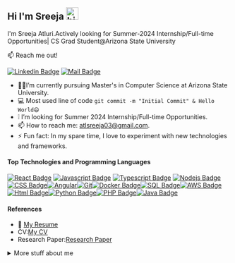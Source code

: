 ## Hi I'm Sreeja <img src="https://user-images.githubusercontent.com/1303154/88677602-1635ba80-d120-11ea-84d8-d263ba5fc3c0.gif" width="28px" height="28px" alt="hi">

I'm Sreeja Atluri.Actively looking for Summer-2024 Internship/Full-time Opportunities| CS Grad Student@Arizona State University 

:mailbox: Reach me out!

[![Linkedin Badge](https://img.shields.io/badge/-sreejaatluri-0e76a8?style=flat&labelColor=0e76a8&logo=linkedin&logoColor=white)](https://www.linkedin.com/in/atluri-sreeja/) [![Mail Badge](https://img.shields.io/badge/-sreejaatluri-c0392b?style=flat&labelColor=c0392b&logo=gmail&logoColor=white)](mailto:atlsreeja03@gmail.com)

<!-- TODO: Add last video link -->

- 👩‍🎓I’m currently pursuing Master's in Computer Science at Arizona State University.
- :computer: Most used line of code `git commit -m "Initial Commit" & Hello World😄`
- ❕ I’m looking for Summer 2024 Internship/Full-time Opportunities.
- 📫 How to reach me: atlsreeja03@gmail.com.
- ⚡ Fun fact: In my spare time, I love to experiment with new technologies and frameworks.

#### Top Technologies and Programming Languages

<!-- TODO: Make technologies links takes you to repositories -->

[![React Badge](https://img.shields.io/badge/-React-61DBFB?style=for-the-badge&labelColor=black&logo=react&logoColor=61DBFB)](#) [![Javascript Badge](https://img.shields.io/badge/-Javascript-F0DB4F?style=for-the-badge&labelColor=black&logo=javascript&logoColor=F0DB4F)](#) [![Typescript Badge](https://img.shields.io/badge/-Typescript-007acc?style=for-the-badge&labelColor=black&logo=typescript&logoColor=007acc)](#) [![Nodejs Badge](https://img.shields.io/badge/-Nodejs-3C873A?style=for-the-badge&labelColor=black&logo=node.js&logoColor=3C873A)](#)[![CSS Badge](https://img.shields.io/badge/-CSS-1572B6?style=for-the-badge&logo=css3)](#)[![Angular](https://img.shields.io/badge/-Angular-DD0031?style=for-the-badge&logo=angular&logoColor=white)](#)[![Git](https://img.shields.io/badge/-Git-F05032?style=for-the-badge&logo=git&logoColor=white)](#)[![Docker Badge](https://img.shields.io/badge/-Docker-2496ED?style=for-the-badge&logo=Docker&logoColor=FFFFFF)](#)[![SQL Badge](https://img.shields.io/badge/-SQL-CC2927?style=for-the-badge&logo=postgresql&logoColor=white)](#)[![AWS Badge](https://img.shields.io/badge/-AWS-232F3E?style=for-the-badge&logo=Amazon-AWS&logoColor=FFFFFF)](#)[![Html Badge](https://img.shields.io/badge/-HTML5-E34F26?style=for-the-badge&logo=html5&logoColor=white)](#)[![Python Badge](https://img.shields.io/badge/-Python-3776AB?style=for-the-badge&logo=python&logoColor=white)](#)[![PHP Badge](https://img.shields.io/badge/-PHP-777BB4?style=for-the-badge&logo=php&logoColor=white)](#)[![Java Badge](https://img.shields.io/badge/-Java-007396?style=for-the-badge&logo=java&logoColor=white)](#)



#### References

- :paperclip: [My Resume](https://github.com/sreejaatlur/sreejaatlur/blob/master/resume/atluri_sreeja.pdf)
- CV:[My CV](https://github.com/sreejaatlur/sreejaatlur/blob/master/resume/cv.pdf)
- Research Paper:[Research Paper](https://github.com/sreejaatlur/sreejaatlur/blob/master/resume/research%20paper.pdf)

<details>
<summary>
  More stuff about me
</summary>

<br >

Hello! My name is Sreeja Atluri👩‍🎓 and I am a passionate learner in the field of computer science 💻. I am always excited to explore new technologies and use them to solve problems in innovative ways. My ultimate goal is to build products that can revolutionize the way we interact with the digital world, all while keeping security as a top priority.

I have a bachelor's degree in Information Technology, which has given me a strong foundation in the principles of software engineering. Through my education and experience, I have developed a wide range of skills in programming languages, databases, and software development methodologies.

When I'm not working on a project, you can usually find me reading about the latest advancements in the tech industry or tinkering with new tools and technologies. I believe that learning never stops and I am always striving to improve my skills and knowledge.

### 📖Courses Completed

- Foundation of Algorithms
- Data Structures and Algorithms
- Operating Systems
- Semantic Web Mining
- Software Verification,Validation and Testing
- Data Visualization
- Database Management Systems
- Cloud Computing
- Knowledge Representation and Reasoning
- Information Assurance and Security
- Data Mining
</details>
